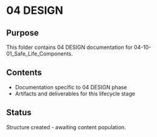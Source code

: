 # 04 DESIGN

## Purpose
This folder contains 04 DESIGN documentation for 04-10-01_Safe_Life_Components.

## Contents
- Documentation specific to 04 DESIGN phase
- Artifacts and deliverables for this lifecycle stage

## Status
Structure created - awaiting content population.
